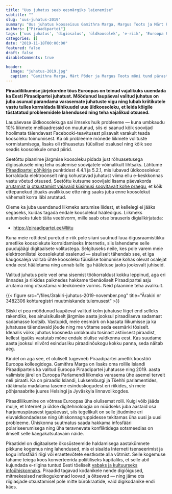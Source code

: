 ```yaml
---
title: "Uus juhatus seab eesmärgiks laienemise"
subtitle: ""
slug: 'uus-juhatus-2019'
summary: "Uus juhatus koosseisus Gamithra Marga, Margus Toots ja Märt Põder seab eesmärgiks seniste huviliste tõhusama koondamise ning laienemise 500 liikmeni."
authors: ["Piraadipartei"]
tags: ['uus juhatus', 'digiosalus', 'üldkoosolek', 'e-riik', 'Euroopa Parlament', 'Island', 'Tšehhi', 'Helsingi', 'Luksemburg', 'piraadipartei', 'Euroopa Piraadipartei']
categories: []
date: "2019-11-18T00:00:00"
featured: false
draft: false
disableComments: true

header:
  image: "juhatus-2019.jpg"
  caption: "Gamithra Marga, Märt Põder ja Margus Toots mõni tund pärast üldkooosolekut Telliskivi loomelinnakus"
---
```


**Piraadiliikumise järjekordne tõus Euroopas on teinud vajalikuks uuendada ka Eesti Piraadipartei juhatust. Möödunud laupäeval valitud juhatus on juba asunud parandama varasemate juhatuste vigu ning lubab kriitikutele vastu tulles korraldada lähikuudel uue üldkoosoleku, et leida kõigile tõstatatud probleemidele lahendused ning teha vajalikud otsused.**

Laupäevase üldkoosolekuga sai ilmseks hulk probleeme — kuna umbkaudu 10% liikmete meiliaadressid on muutunud, siis ei saanud kõik soovijad hoolimata täiendavast Facebooki-teavitusest piisavalt varakult teada koosoleku toimumisest. Ka oli probleeme mõnede liikmete volituste vormistamisega, lisaks oli rõhuasetus füüsilisel osalusel ning kõik see seadis koosolekule omad piirid.

Seetõttu plaanime järgmise koosoleku pidada just rõhuasetusega digiosalusele ning teha osalemise soovijatele võimalikult lihtsaks. Lähtume [Piraadipartei põhikirja](https://piraadipartei.ee/docs/p6hikiri/) punktidest 4.4.1 ja 5.2.1, mis lubavad üldkoosolekut korraldada elektroonselt ning kohustavad juhatust viima ellu e-keskkonnas vastu võetud otsused. Seetõttu kutsume soovijaid lisama päevakorda [arutamist ja otsustamist vajavaid küsimusi soovitavalt kohe praegu](https://pad.parley.be/p/yldkoosolek-p3evakord), et kõik ettepanekud jõuaks avalikkuse ette ning saaks juba enne koosolekut vähemalt korra läbi arutatud.

Oleme ka juba uuendanud liikmeks astumise liidest, et kellelegi ei jääks segaseks, kuidas tagada endale koosolekul hääleõigus. Liikmeks astumiseks tuleb täita veebivorm, mille saab otse brauseris digiallkirjatada:

* https://piraadipartei.ee/#liitu

Kuna meie rottidest puretud e-riik pole siiani suutnud luua õigusraamistikku ametlike koosolekute korraldamiseks Internetis, siis lahendame selle puudujäägi digitaalsete volitustega. Selgituseks neile, kes pole varem meie elektroonilistel koosolekutel osalenud — sisuliselt tähendab see, et iga kaugosaleja volitab ühte koosoleku füüsilise toimumise kohas olevat osalejat enda eest hääletama ning annab talle iga hääletuse jaoks jooksvalt juhiseid.

Valitud juhatus pole veel oma sisemist töökorraldust kokku leppinud, aga eri linnades ja riikides paiknedes hakkame tõenäoliselt Piraadipartei asju arutama ning otsustama videokõnede vormis. Neid plaanime teha avalikult.

{{< figure src="/files/3rakiri-juhatus-2019-november.png" title="Ärakiri nr 3482306 kohturegistri muutmiskande tulemusest" >}}

Siiski ei pea möödunud laupäeval valitud kolm juhatuse liiget end selleks rakendiks, kes ainuisikuliselt järgmise aasta jooksul piraadilaeva sadamast sadamasse lootsib. Vastupidi, meie eesmärk on kaasata liikumisse ja ka juhatusse täiendavaid jõude ning me võtame seda eesmärki tõsiselt. Ideaalis võiks juhatus koosneda umbkaudu tosinast aktiivsest piraadist, kellest igaüks vastutab mõne endale olulise valdkonna eest. Kas suudame aasta jooksul niivõrd esindusliku piraadinõukogu kokku panna, seda näitab aeg.

Kindel on aga see, et oluliselt tugevneb Piraadipartei ametlik koostöö Euroopa kolleegidega. Gamithra Marga on lisaks oma rollile Islandi Piraadiparteis ka valitud Euroopa Piraadipartei juhatusse ning 2019. aasta valimiste järel on Euroopa Parlamendi liikmeks varasema ühe asemel tervelt neli piraati. Ka on piraadid Islandi, Luksemburgi ja Tšehhi parlamentides, rääkimata madalama taseme esinduskogudest eri riikides, sh meie põhjanaabrite juures Helsingi ja Jyväskyla linnavolikogdes.

Piraadiliikumine on võtmas Euroopas üha olulisemat rolli. Kuigi võib jääda mulje, et Internet ja üldse digitehnoloogia on nüüdseks juba aastaid osa harjumuspärasest igapäevast, siis tegelikult on selle jõudmine eri eluvaldkondadesse ning ühiskonnagruppidesse tekitamas üha uusi ja uusi probleeme. Ühiskonna suutmatus saada hakkama infosfääri polariseerumisega ning üha teravnevate konfliktidega sotsmeedias on ilmselt selle käegakatsutavaim näide.

Piraatidel on digitaalsete ökosüsteemide haldamisega aastakümnete pikkune kogemus ning lahendused, mis ei sisalda Interneti tsenseerimist ja kogu infosfääri riigi või eraettevõtete eestkoste alla võtmist. Selle kogemuse tahame teiega koos konverteerida poliitiliseks kapitaliks, et selle abil kujundada e-riigina tuntud Eesti tõeliselt [vabaks ja kultuurseks infoühiskonnaks](https://piraadipartei.ee/blog/riigikogu-programm-2019/). Piraadid tagavad kodanikele nende digiõigused, mitmekesised netikogukonnad loovad ja õitsevad — ning jäme ots riigiasjade otsustamisel pole mitte bürokraatide, vaid digikodanike endi käes.
